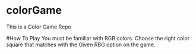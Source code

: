 # colorGame
This is a Color Game Repo

#How To Play
You must be familiar with RGB colors. Choose the right color square that matches with the Given RBG option on the game.
